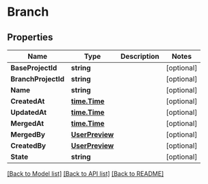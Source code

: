 # Branch

## Properties

Name | Type | Description | Notes
------------ | ------------- | ------------- | -------------
**BaseProjectId** | **string** |  | [optional] 
**BranchProjectId** | **string** |  | [optional] 
**Name** | **string** |  | [optional] 
**CreatedAt** | [**time.Time**](time.Time.md) |  | [optional] 
**UpdatedAt** | [**time.Time**](time.Time.md) |  | [optional] 
**MergedAt** | [**time.Time**](time.Time.md) |  | [optional] 
**MergedBy** | [**UserPreview**](UserPreview.md) |  | [optional] 
**CreatedBy** | [**UserPreview**](UserPreview.md) |  | [optional] 
**State** | **string** |  | [optional] 

[[Back to Model list]](../README.md#documentation-for-models) [[Back to API list]](../README.md#documentation-for-api-endpoints) [[Back to README]](../README.md)



